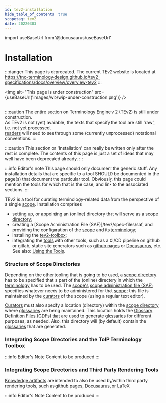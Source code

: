 ```yaml
---
id: tev2-installation
hide_table_of_contents: true
scopetag: tev2
date: 20220303
---
```


import useBaseUrl from '@docusaurus/useBaseUrl'

# Installation

:::danger This page is deprecated.
The current TEv2 website is located at https://tno-terminology-design.github.io/tev2-specifications/docs/overview/overview-tev2
:::

<img
alt="This page is under construction"
src={useBaseUrl('images/wip/wip-under-construction.png')}
/><br/><br/>

:::caution
The entire section on Terminology Engine v 2 (TEv2) is still under construction.<br/>
As TEv2 is not (yet) available, the texts that specify the tool are still 'raw', i.e. not yet processed.<br/>[readers](@) will need to see through some (currently unprocessed) notational conventions.
:::

:::caution
This section on 'Installation' can really be written only after the rest is complete. The contents of this page is just a set of ideas that may well have been deprecated already.
:::

:::info Editor's note
This page should only document the generic stuff. Any installation details that are specific to a tool SHOULD be documented in the page(s) that document the particular tool. Obviously, this page could mention the tools for which that is the case, and link to the associated sections.
:::

TEv2 is a tool for [curating](@) [terminology](@)-related data from the perspective of a single [scope](@). Installation comprises

- setting up, or appointing an (online) directory that will serve as a [scope directory](@);
- creating a [Scope Administration File (SAF)]/tev2/spec-files/saf, and providing the configuration of the [scope](@) and its [terminology](@);
- installing the [tev2-toolbox](/docs/tev2/tev2-toolbox);
- integrating the [tools](/docs/tev2/tev2-toolbox) with other tools, such as a CI/CD pipeline on github or gitlab, static site generators such as [github pages](https://pages.github.com/) or [Docusaurus](https://docusaurus.io/docs/docs-introduction), etc. See also: [Using the Tools](/docs/tev2/tev2-toolbox).

### Structure of Scope Directories

Depending on the other tooling that is going to be used, a [scope directory](@) has to be specified that is part of the (online) directory in which the [terminology](@) has to be used. The [scope's](@) [scope administration file (SAF)](saf@) specifies whatever needs to be administered for that [scope](@); this file is maintained by the [curators](@) of the scope (using a regular text editor).

[Curators](@) must also specify a location (directory) within the [scope directory](@) where [glossaries](@) are being maintained. This location holds the [Glossary Definition Files (GDFs)](gdf@) that are used to generate [glossaries](@) for different purposes, as needed. Also, this directory will (by default) contain the [glossaries](@) that are generated.

### Integrating Scope Directories and the ToIP Terminology Toolbox

:::info Editor's Note
Content to be produced
:::

### Integrating Scope Directories and Third Party Rendering Tools

[Knowledge artifacts](@) are intended to also be used by/within third party rendering tools, such as [github pages](https://pages.github.com/), [Docusaurus](https://docusaurus.io/docs/docs-introduction), or LaTeX

:::info Editor's Note
Content to be produced
:::

